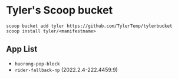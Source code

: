 # Tyler's Scoop bucket #

```pwsh
scoop bucket add tyler https://github.com/TylerTemp/tylerbucket
scoop install tyler/<manifestname>
```

## App List ##

*   `huorong-pop-block`
*   `rider-fallback-np` (2022.2.4-222.4459.9)
